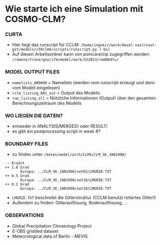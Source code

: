 # Wie starte ich eine Simulation mit COSMO-CLM?

### CURTA
- Hier liegt das runscript für CCLM: `/home/ingokir/work/devel-vast/vast-git/models/c50clm6/scripts/runscript.py (-bs)`
- Auf diesen Arbeitsordner kann von poincare/cip zugegriffen werden: `/remote/trove/geo/ifm/model/work/SS2023/rw0064fu/`

### MODEL OUTPUT FILES
- `namelists_H00000` = Namelists (werden vom runscript erzeugt und dann vom Modell eingelesen)
- `cclm_listing_001_out` = Output des Modells
- `run_listing_all` = Nützliche Informationen (Output) über den gesamten Berechnungszeitraum des Modells

### WO LIEGEN DIE DATEN?
- entweder in ANALYSIS/MERGED/ oder RESULT/
- es gibt ein postprocessing script in week #7

### BOUNDARY FILES
- zu finden unter `/daten/model/arch/CLM4/CLM_SK_JAN1990/`
```
-- EraInt
++ 1.0 Grad
       Europa: ../CLM_SK_JAN1990/set03/LMGRID.TXT
++ 0.5 Grad
       Europa: ../CLM_SK_JAN1990/set16/LMGRID.TXT
++ 0.2 Grad
       Europa: ../CLM_SK_JAN1990/set10/LMGRID.TXT   
```
- `LMGRID.TXT` beschreibt die Gitterstruktur (CCLM benutzt rotiertes Gitter!)
- Außerdem zu finden: Gitterauflösung, Bodenauflösung, ...

### OBSERVATIONS
- Global Precipitation Climatology Project
- E-OBS gridded dataset
- Meteorological data of Berlin - MEVIS

